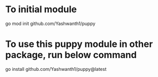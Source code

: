 # To initial module
go mod init github.com/Yashwanth1/puppy

# To use this puppy module in other package, run below command
go install github.com/Yashwanth1/puppy@latest
